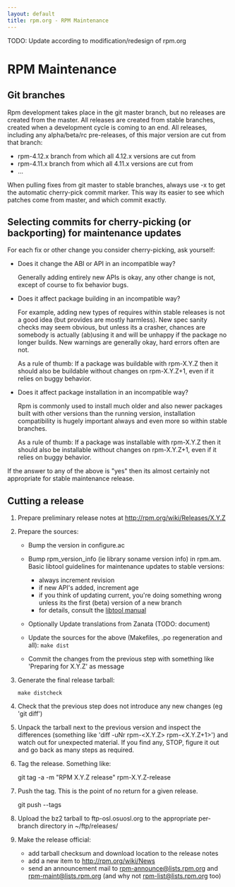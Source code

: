 ```yaml
---
layout: default
title: rpm.org - RPM Maintenance
---
```

TODO: Update according to modification/redesign of rpm.org

# RPM Maintenance

## Git branches

Rpm development takes place in the git master branch, but no releases are created from the master. All releases are created from stable branches, created when a development cycle is coming to an end. All releases, including any alpha/beta/rc pre-releases, of this major version are cut from that branch:

* rpm-4.12.x branch from which all 4.12.x versions are cut from
* rpm-4.11.x branch from which all 4.11.x versions are cut from
* ...

When pulling fixes from git master to stable branches, always use -x to get the automatic cherry-pick commit marker. This way its easier to see which patches come from master, and which commit exactly.

## Selecting commits for cherry-picking (or backporting) for maintenance updates

For each fix or other change you consider cherry-picking, ask yourself:

* Does it change the ABI or API in an incompatible way?

    Generally adding entirely new APIs is okay, any other change is not, except of course to fix behavior bugs.

* Does it affect package building in an incompatible way?

    For example, adding new types of requires within stable releases is not a good idea (but provides are mostly harmless). New spec sanity checks may seem obvious, but unless its a crasher, chances are somebody is actually (ab)using it and will be unhappy if the package no longer builds. New warnings are generally okay, hard errors often are not.

    As a rule of thumb: If a package was buildable with rpm-X.Y.Z then it should also be buildable without changes on rpm-X.Y.Z+1, even if it relies on buggy behavior.

* Does it affect package installation in an incompatible way?

    Rpm is commonly used to install much older and also newer packages built with other versions than the running version, installation compatibility is hugely important always and even more so within stable branches.

    As a rule of thumb: If a package was installable with rpm-X.Y.Z then it should also be installable without changes on rpm-X.Y.Z+1, even if it relies on buggy behavior.

If the answer to any of the above is "yes" then its almost certainly not appropriate for stable maintenance release.

## Cutting a release

1. Prepare preliminary release notes at http://rpm.org/wiki/Releases/X.Y.Z

2. Prepare the sources:

    * Bump the version in configure.ac
    * Bump rpm_version_info (ie library soname version info) in rpm.am. Basic libtool guidelines for maintenance updates to stable versions:

        * always increment revision
        * if new API's added, increment age
        * if you think of updating current, you're doing something wrong unless its the first (beta) version of a new branch
        * for details, consult the [libtool manual](https://www.gnu.org/software/libtool/manual/html_node/Updating-version-info.html)

    * Optionally Update translations from Zanata (TODO: document)
    * Update the sources for the above (Makefiles, .po regeneration and all): ```make dist```
    * Commit the changes from the previous step with something like 'Preparing for X.Y.Z' as message 

3. Generate the final release tarball:

    ```make distcheck```

4. Check that the previous step does not introduce any new changes (eg 'git diff')

5. Unpack the tarball next to the previous version and inspect the differences (something like 'diff -uNr rpm-<X.Y.Z> rpm-<X.Y.Z+1>') and watch out for unexpected material. If you find any, STOP, figure it out and go back as many steps as required.

6. Tag the release. Something like:

    git tag -a -m "RPM X.Y.Z release" rpm-X.Y.Z-release

7. Push the tag. This is the point of no return for a given release.

    git push --tags

8. Upload the bz2 tarball to ftp-osl.osuosl.org to the appropriate per-branch directory in ~/ftp/releases/

9. Make the release official:

    * add tarball checksum and download location to the release notes
    * add a new item to http://rpm.org/wiki/News
    * send an announcement mail to rpm-announce@lists.rpm.org and rpm-maint@lists.rpm.org (and why not rpm-list@lists.rpm.org too) 
